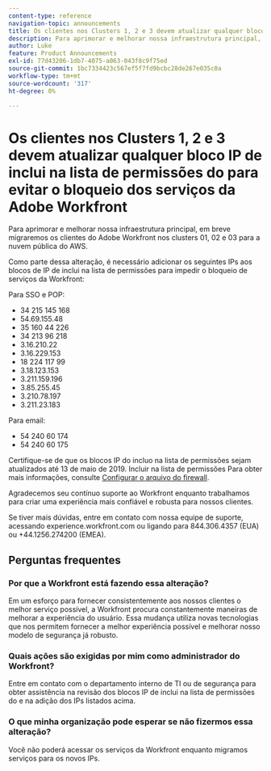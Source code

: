 ```yaml
---
content-type: reference
navigation-topic: announcements
title: Os clientes nos Clusters 1, 2 e 3 devem atualizar qualquer bloco IP de inclui na lista de permissões do para evitar o bloqueio dos serviços da Adobe Workfront
description: Para aprimorar e melhorar nossa infraestrutura principal, em breve migraremos os clientes do Adobe Workfront nos clusters 01, 02 e 03 para a nuvem pública do AWS.
author: Luke
feature: Product Announcements
exl-id: 77d43206-1db7-4075-a063-043f8c9f75ed
source-git-commit: 1bc7334423c567ef5f7fd9bcbc28de267e035c0a
workflow-type: tm+mt
source-wordcount: '317'
ht-degree: 0%

---
```


# Os clientes nos Clusters 1, 2 e 3 devem atualizar qualquer bloco IP de inclui na lista de permissões do para evitar o bloqueio dos serviços da Adobe Workfront

Para aprimorar e melhorar nossa infraestrutura principal, em breve migraremos os clientes do Adobe Workfront nos clusters 01, 02 e 03 para a nuvem pública do AWS.

Como parte dessa alteração, é necessário adicionar os seguintes IPs aos blocos de IP de inclui na lista de permissões para impedir o bloqueio de serviços da Workfront:

Para SSO e POP:

* 34 215 145 168
* 54.69.155.48
* 35 160 44 226
* 34 213 96 218
* 3.16.210.22
* 3.16.229.153
* 18 224 117 99
* 3.18.123.153
* 3.211.159.196
* 3.85.255.45
* 3.210.78.197
* 3.211.23.183

Para email:

* 54 240 60 174
* 54 240 60 175

Certifique-se de que os blocos IP do incluo na lista de permissões sejam atualizados até 13 de maio de 2019. Incluir na lista de permissões Para obter mais informações, consulte [Configurar o arquivo do firewall](../../../administration-and-setup/get-started-wf-administration/configure-your-firewall.md).

Agradecemos seu contínuo suporte ao Workfront enquanto trabalhamos para criar uma experiência mais confiável e robusta para nossos clientes.

Se tiver mais dúvidas, entre em contato com nossa equipe de suporte, acessando experience.workfront.com ou ligando para 844.306.4357 (EUA) ou +44.1256.274200 (EMEA).

## Perguntas frequentes

### Por que a Workfront está fazendo essa alteração?

Em um esforço para fornecer consistentemente aos nossos clientes o melhor serviço possível, a Workfront procura constantemente maneiras de melhorar a experiência do usuário. Essa mudança utiliza novas tecnologias que nos permitem fornecer a melhor experiência possível e melhorar nosso modelo de segurança já robusto.

### Quais ações são exigidas por mim como administrador do Workfront?

Entre em contato com o departamento interno de TI ou de segurança para obter assistência na revisão dos blocos IP de inclui na lista de permissões do e na adição dos IPs listados acima.

### O que minha organização pode esperar se não fizermos essa alteração?

Você não poderá acessar os serviços da Workfront enquanto migramos serviços para os novos IPs.
